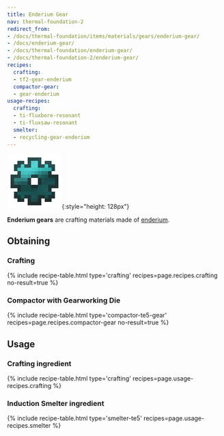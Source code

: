 ```yaml
---
title: Enderium Gear
nav: thermal-foundation-2
redirect_from:
- /docs/thermal-foundation/items/materials/gears/enderium-gear/
- /docs/enderium-gear/
- /docs/thermal-foundation/enderium-gear/
- /docs/thermal-foundation-2/enderium-gear/
recipes:
  crafting:
  - tf2-gear-enderium
  compactor-gear:
  - gear-enderium
usage-recipes:
  crafting:
  - ti-fluxbore-resonant
  - ti-fluxsaw-resonant
  smelter:
  - recycling-gear-enderium
---
```


![Enderium gear](/assets/images/thermal-foundation-2/gear-enderium.png){:style="height: 128px"}


**Enderium gears** are crafting materials made of
[enderium](/docs/1.12/thermal-foundation-2/enderium-ingot/).


Obtaining
---------

### Crafting
{% include recipe-table.html type='crafting' recipes=page.recipes.crafting no-result=true %}

### Compactor with Gearworking Die
{% include recipe-table.html type='compactor-te5-gear' recipes=page.recipes.compactor-gear no-result=true %}


Usage
-----

### Crafting ingredient
{% include recipe-table.html type='crafting' recipes=page.usage-recipes.crafting %}

### Induction Smelter ingredient
{% include recipe-table.html type='smelter-te5' recipes=page.usage-recipes.smelter %}
